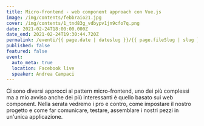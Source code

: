 ```yaml
---
title: Micro-frontend - web component approach con Vue.js
image: /img/contents/febbraio21.jpg
cover: /img/contents/1_tnd83g_vdbypv1jn9cfo7q.png
date: 2021-02-24T18:00:00.000Z
date_end: 2021-02-24T19:30:44.720Z
permalink: /eventi/{{ page.date | dateslug }}/{{ page.fileSlug | slug }}/index.html
published: false
featured: false
event:
  auto_meta: true
  location: Facebook live
  speaker: Andrea Campaci
---
```

Ci sono diversi approcci al pattern micro-frontend, uno dei più complessi ma a mio avviso anche dei più interessanti è quello basato sui web component. 
Nella serata vedremo i pro e contro, come impostare il nostro progetto e come far comunicare, testare, assemblare i nostri pezzi in un'unica applicazione.
